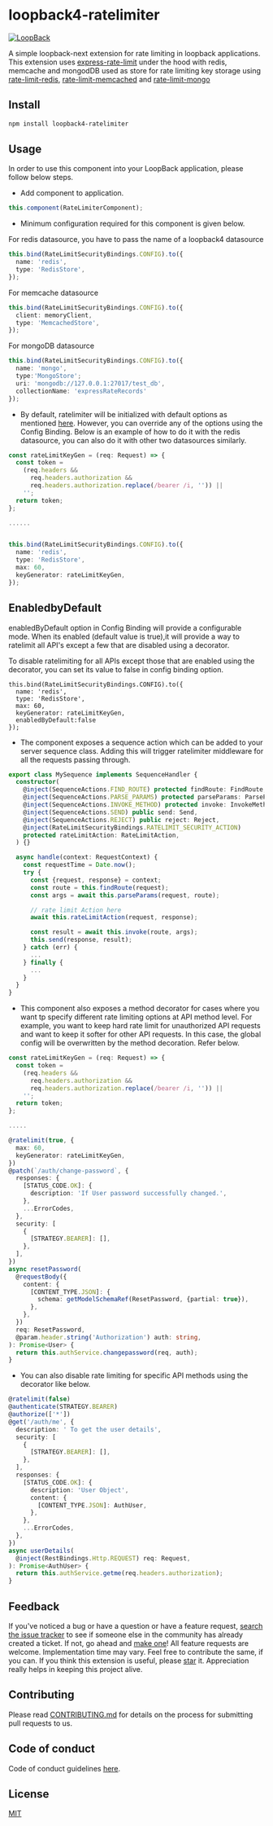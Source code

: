 # loopback4-ratelimiter

[![LoopBack](<https://github.com/strongloop/loopback-next/raw/master/docs/site/imgs/branding/Powered-by-LoopBack-Badge-(blue)-@2x.png>)](http://loopback.io/)

A simple loopback-next extension for rate limiting in loopback applications. This extension uses [express-rate-limit](https://github.com/nfriedly/express-rate-limit) under the hood with redis, memcache and mongodDB used as store for rate limiting key storage using [rate-limit-redis](https://github.com/wyattjoh/rate-limit-redis), [rate-limit-memcached](https://github.com/linyows/rate-limit-memcached) and [rate-limit-mongo](https://github.com/2do2go/rate-limit-mongo)

## Install

```sh
npm install loopback4-ratelimiter
```

## Usage

In order to use this component into your LoopBack application, please follow below steps.

- Add component to application.

```ts
this.component(RateLimiterComponent);
```

- Minimum configuration required for this component is given below.

For redis datasource, you have to pass the name of a loopback4 datasource

```ts
this.bind(RateLimitSecurityBindings.CONFIG).to({
  name: 'redis',
  type: 'RedisStore',
});
```

For memcache datasource

```ts
this.bind(RateLimitSecurityBindings.CONFIG).to({
  client: memoryClient,
  type: 'MemcachedStore',
});
```

For mongoDB datasource

```ts
this.bind(RateLimitSecurityBindings.CONFIG).to({
  name: 'mongo',
  type:'MongoStore';
  uri: 'mongodb://127.0.0.1:27017/test_db',
  collectionName: 'expressRateRecords'
});
```

- By default, ratelimiter will be initialized with default options as mentioned [here](https://github.com/nfriedly/express-rate-limit#configuration-options). However, you can override any of the options using the Config Binding. Below is an example of how to do it with the redis datasource, you can also do it with other two datasources similarly.

```ts
const rateLimitKeyGen = (req: Request) => {
  const token =
    (req.headers &&
      req.headers.authorization &&
      req.headers.authorization.replace(/bearer /i, '')) ||
    '';
  return token;
};

......


this.bind(RateLimitSecurityBindings.CONFIG).to({
  name: 'redis',
  type: 'RedisStore',
  max: 60,
  keyGenerator: rateLimitKeyGen,
});
```

## EnabledbyDefault

enabledByDefault option in Config Binding will provide a configurable mode.
When its enabled (default value is true),it will provide a way to
ratelimit all API's except a few that are disabled using a decorator.

To disable ratelimiting for all APIs except those that are enabled using the decorator,
you can set its value to false in config binding option.

```
this.bind(RateLimitSecurityBindings.CONFIG).to({
  name: 'redis',
  type: 'RedisStore',
  max: 60,
  keyGenerator: rateLimitKeyGen,
  enabledByDefault:false
});
```

- The component exposes a sequence action which can be added to your server sequence class. Adding this will trigger ratelimiter middleware for all the requests passing through.

```ts
export class MySequence implements SequenceHandler {
  constructor(
    @inject(SequenceActions.FIND_ROUTE) protected findRoute: FindRoute,
    @inject(SequenceActions.PARSE_PARAMS) protected parseParams: ParseParams,
    @inject(SequenceActions.INVOKE_METHOD) protected invoke: InvokeMethod,
    @inject(SequenceActions.SEND) public send: Send,
    @inject(SequenceActions.REJECT) public reject: Reject,
    @inject(RateLimitSecurityBindings.RATELIMIT_SECURITY_ACTION)
    protected rateLimitAction: RateLimitAction,
  ) {}

  async handle(context: RequestContext) {
    const requestTime = Date.now();
    try {
      const {request, response} = context;
      const route = this.findRoute(request);
      const args = await this.parseParams(request, route);

      // rate limit Action here
      await this.rateLimitAction(request, response);

      const result = await this.invoke(route, args);
      this.send(response, result);
    } catch (err) {
      ...
    } finally {
      ...
    }
  }
}
```

- This component also exposes a method decorator for cases where you want tp specify different rate limiting options at API method level. For example, you want to keep hard rate limit for unauthorized API requests and want to keep it softer for other API requests. In this case, the global config will be overwritten by the method decoration. Refer below.

```ts
const rateLimitKeyGen = (req: Request) => {
  const token =
    (req.headers &&
      req.headers.authorization &&
      req.headers.authorization.replace(/bearer /i, '')) ||
    '';
  return token;
};

.....

@ratelimit(true, {
  max: 60,
  keyGenerator: rateLimitKeyGen,
})
@patch(`/auth/change-password`, {
  responses: {
    [STATUS_CODE.OK]: {
      description: 'If User password successfully changed.',
    },
    ...ErrorCodes,
  },
  security: [
    {
      [STRATEGY.BEARER]: [],
    },
  ],
})
async resetPassword(
  @requestBody({
    content: {
      [CONTENT_TYPE.JSON]: {
        schema: getModelSchemaRef(ResetPassword, {partial: true}),
      },
    },
  })
  req: ResetPassword,
  @param.header.string('Authorization') auth: string,
): Promise<User> {
  return this.authService.changepassword(req, auth);
}
```

- You can also disable rate limiting for specific API methods using the decorator like below.

```ts
@ratelimit(false)
@authenticate(STRATEGY.BEARER)
@authorize(['*'])
@get('/auth/me', {
  description: ' To get the user details',
  security: [
    {
      [STRATEGY.BEARER]: [],
    },
  ],
  responses: {
    [STATUS_CODE.OK]: {
      description: 'User Object',
      content: {
        [CONTENT_TYPE.JSON]: AuthUser,
      },
    },
    ...ErrorCodes,
  },
})
async userDetails(
  @inject(RestBindings.Http.REQUEST) req: Request,
): Promise<AuthUser> {
  return this.authService.getme(req.headers.authorization);
}
```

## Feedback

If you've noticed a bug or have a question or have a feature request, [search the issue tracker](https://github.com/sourcefuse/loopback4-ratelimiter/issues) to see if someone else in the community has already created a ticket.
If not, go ahead and [make one](https://github.com/sourcefuse/loopback4-ratelimiter/issues/new/choose)!
All feature requests are welcome. Implementation time may vary. Feel free to contribute the same, if you can.
If you think this extension is useful, please [star](https://help.github.com/en/articles/about-stars) it. Appreciation really helps in keeping this project alive.

## Contributing

Please read [CONTRIBUTING.md](https://github.com/sourcefuse/loopback4-ratelimiter/blob/master/.github/CONTRIBUTING.md) for details on the process for submitting pull requests to us.

## Code of conduct

Code of conduct guidelines [here](https://github.com/sourcefuse/loopback4-ratelimiter/blob/master/.github/CODE_OF_CONDUCT.md).

## License

[MIT](https://github.com/sourcefuse/loopback4-ratelimiter/blob/master/LICENSE)
